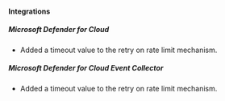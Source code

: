 
#### Integrations

##### Microsoft Defender for Cloud

- Added a timeout value to the retry on rate limit mechanism.
##### Microsoft Defender for Cloud Event Collector

- Added a timeout value to the retry on rate limit mechanism.